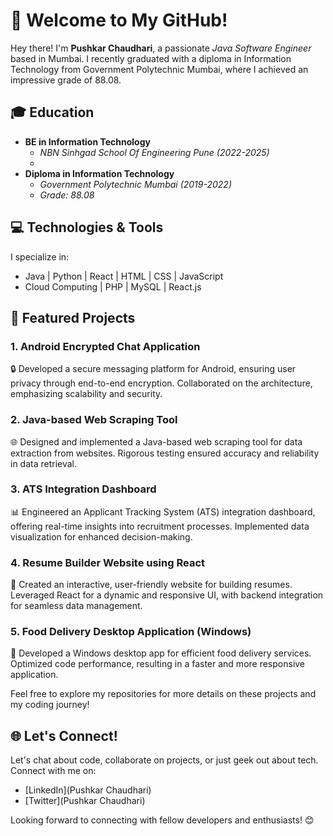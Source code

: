 # 👋 Welcome to My GitHub!

Hey there! I'm **Pushkar Chaudhari**, a passionate *Java Software Engineer* based in Mumbai. I recently graduated with a diploma in Information Technology from Government Polytechnic Mumbai, where I achieved an impressive grade of 88.08.

## 🎓 Education
- **BE in Information Technology**
  - *NBN Sinhgad School Of Engineering Pune (2022-2025)*
  - 
- **Diploma in Information Technology**
  - *Government Polytechnic Mumbai (2019-2022)*
  - *Grade: 88.08*

## 💻 Technologies & Tools
I specialize in:
- Java | Python | React | HTML | CSS | JavaScript
- Cloud Computing | PHP | MySQL | React.js

## 🚀 Featured Projects

### 1. Android Encrypted Chat Application
🔒 Developed a secure messaging platform for Android, ensuring user privacy through end-to-end encryption. Collaborated on the architecture, emphasizing scalability and security.

### 2. Java-based Web Scraping Tool
🌐 Designed and implemented a Java-based web scraping tool for data extraction from websites. Rigorous testing ensured accuracy and reliability in data retrieval.

### 3. ATS Integration Dashboard
📊 Engineered an Applicant Tracking System (ATS) integration dashboard, offering real-time insights into recruitment processes. Implemented data visualization for enhanced decision-making.

### 4. Resume Builder Website using React
📝 Created an interactive, user-friendly website for building resumes. Leveraged React for a dynamic and responsive UI, with backend integration for seamless data management.

### 5. Food Delivery Desktop Application (Windows)
🍔 Developed a Windows desktop app for efficient food delivery services. Optimized code performance, resulting in a faster and more responsive application.

Feel free to explore my repositories for more details on these projects and my coding journey!

## 🌐 Let's Connect!
Let's chat about code, collaborate on projects, or just geek out about tech. Connect with me on:
- [LinkedIn](Pushkar Chaudhari)
- [Twitter](Pushkar Chaudhari)

Looking forward to connecting with fellow developers and enthusiasts! 😊
